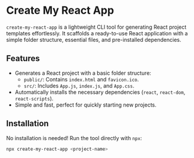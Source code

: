 # Create My React App

`create-my-react-app` is a lightweight CLI tool for generating React project templates effortlessly. It scaffolds a ready-to-use React application with a simple folder structure, essential files, and pre-installed dependencies.

## Features

- Generates a React project with a basic folder structure:
  - `public/`: Contains `index.html` and `favicon.ico`.
  - `src/`: Includes `App.js`, `index.js`, and `App.css`.
- Automatically installs the necessary dependencies (`react`, `react-dom`, `react-scripts`).
- Simple and fast, perfect for quickly starting new projects.

## Installation

No installation is needed! Run the tool directly with `npx`:

```bash
npx create-my-react-app <project-name>
